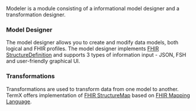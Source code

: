Modeler is a module consisting of a informational model designer and a transformation designer.

### Model Designer
The model designer allows you to create and modify data models, both logical and FHIR profiles.
The model designer implements [FHIR StructureDefinition](http://hl7.org/fhir/structuredefinition.html) and supports 3 types of information input - JSON, FSH and user-friendly graphical UI.

### Transformations

Transformations are used to transform data from one model to another.
TermX offers implementation of [FHIR StructureMap](http://hl7.org/fhir/structuremap.html) based on [FHIR Mapping Language](http://hl7.org/fhir/mapping-language.html).